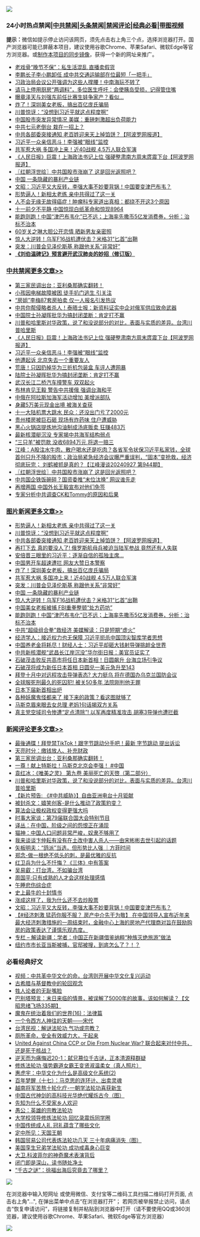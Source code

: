 ![](https://raw.githubusercontent.com/jsvpn/jsproxy/dev/64photo/fqnews-qr.jpg)

<div id="tt">
<h3>24小时热点禁闻|<a href="#%E4%B8%AD%E5%85%B1%E7%A6%81%E9%97%BB%E6%9B%B4%E5%A4%9A%E6%96%87%E7%AB%A0">中共禁闻</a>|<a href="#%E5%9B%BE%E7%89%87%E6%96%B0%E9%97%BB%E6%9B%B4%E5%A4%9A%E6%96%87%E7%AB%A0">头条禁闻</a>|<a href="#%E6%96%B0%E9%97%BB%E8%AF%84%E8%AE%BA%E6%9B%B4%E5%A4%9A%E6%96%87%E7%AB%A0">禁闻评论|<a href="#%E5%BF%85%E7%9C%8B%E7%BB%8F%E5%85%B8%E5%A5%BD%E6%96%87">经典必看</a>|<a href="https://696153.xyz/3" target="_blank">带图视频</a></h3>
<div><b>提示：</b>微信如提示停止访问该网页，须先点击右上角三个点，选择浏览器打开。国产浏览器可能已屏蔽本项目，建议使用谷歌Chrome、苹果Safari、微软Edge等官方浏览器。或<a href="%E5%88%B6%E4%BD%9Cgit%E7%A6%81%E9%97%BB%E9%95%9C%E5%83%8F.md">制作本项目的同步镜像</a>，获得一个新的网址来推广。</div>
<ul>

<li><a href="/yule/20240928/2094735.md">老戏骨“晚节不保”：私生活混乱 直播卖假货</a></li>
<li><a href="/baitai/20240928/2094759.md">李鹏长子李小鹏卸任 成中共交通运输部在位最短「一把手」</a></li>
<li><a href="/cbnews/20240928/2094797.md">习政治局会议公开强调为这些人撑腰！中南海玩不转了</a></li>
<li><a href="/health/20240928/2094802.md">请马上停用厨房“两调料”，多位医生呼吁：会使胰岛受损，记得管住嘴</a></li>
<li><a href="/cnnews/20240928/2094724.md">曝章泽天与刘强东前任比赛生娃争家产？看似…</a></li>
<li><a href="/topimagenews/20240928/2094817.md">炸了！深圳美女老板，搞出百亿庞氏骗局</a></li>
<li><a href="/topimagenews/20240928/2094971.md">川普惊讶：“没想到习近平就这点程度啊”</a></li>
<li><a href="/baitai/20240928/2094751.md">中国股市突发异常情况 美媒：重磅刺激超出负荷能力</a></li>
<li><a href="/lishi/20240928/2094812.md">中共七元老倒台 栽在一招上？</a></li>
<li><a href="/topimagenews/20240928/2094970.md">中共各部委突接通知 老百姓迎来天上掉馅饼？【阿波罗网报道】</a></li>
<li><a href="/cbnews/20240928/2094977.md">习近平一众亲信恶斗！李强被“眼线”监控</a></li>
<li><a href="/topimagenews/20240928/2094816.md">共军惹大祸 多国冲上来！近40战舰 4.5万人联合军演</a></li>
<li><a href="/cbnews/20240928/2094986.md">《人民日报》巨震！上海政法书记上位 强硬整肃南方周末庹震下台【阿波罗网报道】</a></li>
<li><a href="/cbnews/20240928/2094918.md">〖红朝浮世绘〗中共国股市涨崩了 这是回光返照吧？</a></li>
<li><a href="/topimagenews/20240928/2094795.md">中国 一条隐藏的暴利产业链</a></li>
<li><a href="/comments/20240928/2094814.md">文昭：习近平又大反转，李强大事不妙要背锅！中国要变津巴布韦？</a></li>
<li><a href="/topimagenews/20240928/2094972.md">形势逼人！新相太老练 亲中共得过了这一关</a></li>
<li><a href="/health/20240928/2095021.md">人不会无缘无故得癌症！肿瘤科专家道出真相：都绕不开这3个原因</a></li>
<li><a href="/baitai/20240928/2094983.md">十一前夕不平静 中国惊现白纸革命和惊现8964</a></li>
<li><a href="/topimagenews/20240928/2094770.md">能跑则跑！中国“津巴布韦化”已不远；上海率先撒币5亿发消费券，分析：治标不治本</a></li>
<li><a href="/yule/20240928/2094726.md">60岁关之琳大胆公开恋情 晒新男友亲密照</a></li>
<li><a href="/topimagenews/20240928/2094794.md">惊人大逆转！乌军F16战机遭伏击？米格31“匕首”出鞘</a></li>
<li><a href="/topimagenews/20240928/2094796.md">突发：川普会见泽伦斯基 称跟他关系“非常好”</a></li>
<li><b><a href="/comments/20200207/1272816.md" target="_blank">《刘伯温碑记》预言避开武汉肺炎的妙招（修订版）</a></b></li>
</ul>
</div>

<div class="catlist">
<h3><a href="/cbnews/" target="_blank">中共禁闻</a><span><a href="/cbnews/" target="_blank" rel="nofollow">更多文章>></a></span></h3>
<ul>
<li><a href="/comments/20240928/2095087.md" target="_blank">第三家民调出台：亚利桑那确实翻转！</a></li>
<li><a href="/cbnews/20240928/2095079.md" target="_blank">小孩因电梯故障被困 徒手扒门逃生 引关注</a></li>
<li><a href="/cbnews/20240928/2095078.md" target="_blank">“房姐”李梅87套房拍卖 仅一人报名引发热议</a></li>
<li><a href="/cbnews/20240928/2095058.md" target="_blank">中共你帮侵略者杀人！泰晤士报：新资料证实中企对俄军供应致命武器</a></li>
<li><a href="/cbnews/20240928/2095031.md" target="_blank">中国院士孙凝晖批华为搞封闭垄断：肯定打不赢</a></li>
<li><a href="/comments/20240928/2095023.md" target="_blank">川普和哈里斯对华政策，说了和没说部分的对比，表面与实质的差异。台湾川普哈里斯</a></li>
<li><a href="/cbnews/20240928/2094986.md" target="_blank">《人民日报》巨震！上海政法书记上位 强硬整肃南方周末庹震下台【阿波罗网报道】</a></li>
<li><a href="/cbnews/20240928/2094977.md" target="_blank">习近平一众亲信恶斗！李强被“眼线”监控</a></li>
<li><a href="/cbnews/20240928/2094976.md" target="_blank">他遭起诉 北京失去一个重要友人</a></li>
<li><a href="/cbnews/20240928/2094975.md" target="_blank">荒唐！只因扔掉华为三折机包装盒 车评人遭网暴</a></li>
<li><a href="/cbnews/20240928/2094974.md" target="_blank">陆院士孙凝晖批华为搞封闭垄断：肯定打不赢</a></li>
<li><a href="/cbnews/20240928/2094973.md" target="_blank">武汉长江二桥汽车撞警车 双双起火</a></li>
<li><a href="/cbnews/20240928/2094958.md" target="_blank">布林肯见王毅 警告中共援俄 强调台海和平</a></li>
<li><a href="/cbnews/20240928/2094957.md" target="_blank">中俄在阿拉斯加海军活动增加 美增派部队</a></li>
<li><a href="/cbnews/20240928/2094956.md" target="_blank">身藏5万美元现金出境 被海关查获</a></li>
<li><a href="/cbnews/20240928/2094955.md" target="_blank">十一大陆机票大跳水 民众：还没出门亏了2000元</a></li>
<li><a href="/cbnews/20240928/2094954.md" target="_blank">贵州楼房被巨石砸 现场有炸药味 住户遭威胁</a></li>
<li><a href="/cbnews/20240928/2094953.md" target="_blank">黑心火锅店提炼地沟油制成汤底贩卖 狂赚483万</a></li>
<li><a href="/cbnews/20240928/2094942.md" target="_blank">最新核潜艇沉没 专家揭中共海军结构弱点</a></li>
<li><a href="/cbnews/20240928/2094941.md" target="_blank">“三只羊”被罚款 没收6894万元 将退一赔三</a></li>
<li><a href="/cbnews/20240928/2094940.md" target="_blank">江峰：A股注水牛肉，散户喝水还是吃肉？各省军令状保习近平私家钱，全球首创只升不降的股市；政治局紧急经济会议曝严重误判，“固本”变抢救，经济彻底玩完； 刘鹤被抓是真的？【江峰漫谈20240927 第944期】</a></li>
<li><a href="/cbnews/20240928/2094918.md" target="_blank">〖红朝浮世绘〗中共国股市涨崩了 这是回光返照吧？</a></li>
<li><a href="/cbnews/20240928/2094905.md" target="_blank">中共国企铁饭碗碎？国资委推“末位汰换” 网议谁先走</a></li>
<li><a href="/cbnews/20240928/2094904.md" target="_blank">再增两国 中国外长王毅宣布对他们免签</a></li>
<li><a href="/cbnews/20240928/2094903.md" target="_blank">专家分析中共调查CK和Tommy的原因和后果</a></li>

</ul>
</div>
<div class="catlist">
<h3><a href="/topimagenews/" target="_blank">图片新闻</a><span><a href="/topimagenews/" target="_blank" rel="nofollow">更多文章>></a></span></h3>
<ul>
<li><a href="/topimagenews/20240928/2094972.md" target="_blank">形势逼人！新相太老练 亲中共得过了这一关</a></li>
<li><a href="/topimagenews/20240928/2094971.md" target="_blank">川普惊讶：“没想到习近平就这点程度啊”</a></li>
<li><a href="/topimagenews/20240928/2094970.md" target="_blank">中共各部委突接通知 老百姓迎来天上掉馅饼？【阿波罗网报道】</a></li>
<li><a href="/topimagenews/20240928/2094899.md" target="_blank">再打下去 真的要没人了! 俄罗斯航母兵被迫当陆军参战 竟然还有人失联</a></li>
<li><a href="/topimagenews/20240928/2094851.md" target="_blank">安倍晋三眼里的习近平：逐渐自信的孤独主席&#8230;</a></li>
<li><a href="/topimagenews/20240928/2094850.md" target="_blank">中国男开车超速遭拦 网友大赞日本警察</a></li>
<li><a href="/topimagenews/20240928/2094817.md" target="_blank">炸了！深圳美女老板，搞出百亿庞氏骗局</a></li>
<li><a href="/topimagenews/20240928/2094816.md" target="_blank">共军惹大祸 多国冲上来！近40战舰 4.5万人联合军演</a></li>
<li><a href="/topimagenews/20240928/2094796.md" target="_blank">突发：川普会见泽伦斯基 称跟他关系“非常好”</a></li>
<li><a href="/topimagenews/20240928/2094795.md" target="_blank">中国 一条隐藏的暴利产业链</a></li>
<li><a href="/topimagenews/20240928/2094794.md" target="_blank">惊人大逆转！乌军F16战机遭伏击？米格31“匕首”出鞘</a></li>
<li><a href="/topimagenews/20240928/2094793.md" target="_blank">中国美女老板被捕 FBI重拳整顿“处方药坊”</a></li>
<li><a href="/topimagenews/20240928/2094770.md" target="_blank">能跑则跑！中国“津巴布韦化”已不远；上海率先撒币5亿发消费券，分析：治标不治本</a></li>
<li><a href="/topimagenews/20240928/2094690.md" target="_blank">中共“超级组合拳”救经济 美媒解读：只是短期“虚火”</a></li>
<li><a href="/topimagenews/20240927/2094669.md" target="_blank">经济学人：接近权力也无保障 习近平扼杀中国顶尖智库学者思想</a></li>
<li><a href="/topimagenews/20240927/2094642.md" target="_blank">中国养老金将耗尽！财经人士：习近平却砸大钱射导弹挑衅全世界</a></li>
<li><a href="/topimagenews/20240927/2094641.md" target="_blank">中共新核潜舰“武昌长江岸沉没”华尔街日报：美官员证实了</a></li>
<li><a href="/topimagenews/20240927/2094604.md" target="_blank">石破茂击败反共高市将任日本新首相！日圆飙升 台海立场引争议</a></li>
<li><a href="/topimagenews/20240927/2094549.md" target="_blank">石破茂将成为新任日本首相 日圆兑一美元急升至143</a></li>
<li><a href="/topimagenews/20240927/2094548.md" target="_blank">拜登十月中对远程攻击导弹表态? 大力挺乌 将在德国办乌克兰国防会议</a></li>
<li><a href="/topimagenews/20240927/2094547.md" target="_blank">全球服死刑最久的死囚犯! 被关50多年 法院刚判他无罪</a></li>
<li><a href="/topimagenews/20240927/2094494.md" target="_blank">日本下届新首相出炉</a></li>
<li><a href="/topimagenews/20240927/2094467.md" target="_blank">各种妖魔鬼怪都来了 接下来的政策？看这图就够了</a></li>
<li><a href="/topimagenews/20240927/2094444.md" target="_blank">马斯克眉来眼去女总理 老妈1句话揭双方关系</a></li>
<li><a href="/topimagenews/20240927/2094443.md" target="_blank">真主党空域司令惨遭“定点清除”! 以军再度精准攻击 胡塞3导弹也遭拦截</a></li>

</ul>
</div>
<div class="catlist">
<h3><a href="/comments/" target="_blank">新闻评论</a><span><a href="/comments/" target="_blank" rel="nofollow">更多文章>></a></span></h3>
<ul>
<li><a href="/comments/20240929/2095111.md" target="_blank">最後通牒！拜登禁TikTok！跟字节跳动分手吧！最新 字节跳动 提出诉讼</a></li>
<li><a href="/comments/20240928/2095097.md" target="_blank">天亮时分：缴钱放人、补充财政</a></li>
<li><a href="/comments/20240928/2095087.md" target="_blank">第三家民调出台：亚利桑那确实翻转！</a></li>
<li><a href="/comments/20240928/2095056.md" target="_blank">一尊！献上特斯拉！马斯克北京会李强！ #中国</a></li>
<li><a href="/comments/20240928/2095025.md" target="_blank">袁红冰：《唯美之灵》 第九卷 美丽死亡的天啓（第二部分）</a></li>
<li><a href="/comments/20240928/2095023.md" target="_blank">川普和哈里斯对华政策，说了和没说部分的对比，表面与实质的差异。台湾川普哈里斯</a></li>
<li><a href="/comments/20240928/2094938.md" target="_blank">【新片预告: 《#中共威胁》】自由亚洲电台十月钜献</a></li>
<li><a href="/comments/20240928/2094928.md" target="_blank">被封杀文：嬉笑创客-是什么推动了政策豹变？</a></li>
<li><a href="/comments/20240928/2094927.md" target="_blank">算法会让极权政权变得更强大吗</a></li>
<li><a href="/comments/20240928/2094889.md" target="_blank">时事大家谈：第79届联合国大会特别节目</a></li>
<li><a href="/comments/20240928/2094879.md" target="_blank">译丛：在中国，阶级之间的怨恨正在涌现</a></li>
<li><a href="/comments/20240928/2094878.md" target="_blank">猫神：中国人口问题非常严峻，奴隶不够用了</a></li>
<li><a href="/comments/20240928/2094877.md" target="_blank">我来谈谈卞仲耘有没有在土改中害人杀人——由宋彬彬去世引起的话题</a></li>
<li><a href="/comments/20240928/2094870.md" target="_blank">矢板明夫：“鸽派”当选，但形势比人强 ｜方菲时间</a></li>
<li><a href="/comments/20240928/2094854.md" target="_blank">郑念-做一根绝不低头的刺，是最优雅的反抗</a></li>
<li><a href="/comments/20240928/2094853.md" target="_blank">红卫兵为什么不忏悔？《三体》中有答案</a></li>
<li><a href="/comments/20240928/2094852.md" target="_blank">吴易叡：打台湾，不如骗台湾</a></li>
<li><a href="/comments/20240928/2094839.md" target="_blank">周国平:只有成熟的人才会这样处理感情</a></li>
<li><a href="/comments/20240928/2094838.md" target="_blank">午睡悲伤综合症</a></li>
<li><a href="/comments/20240928/2094837.md" target="_blank">史上最牛的十封情书</a></li>
<li><a href="/comments/20240928/2094836.md" target="_blank">涨成这样了，我为什么还不去炒股票</a></li>
<li><a href="/comments/20240928/2094814.md" target="_blank">文昭：习近平又大反转，李强大事不妙要背锅！中国要变津巴布韦？</a></li>
<li><a href="/comments/20240928/2094790.md" target="_blank">【#经济刺激 猛药你服不服？ 房产中介先干为敬】 在中国领导人宣布近年来最大经济刺激措施的一周结束时，金融中心上海的房地产代理商对旨在鼓励购房的政策表达了谨慎乐观态度。</a></li>
<li><a href="/comments/20240928/2094755.md" target="_blank">专栏 &#8211; 解读新疆：学者：中国正在新疆借鉴纳粹“种族灭绝旅游”做法</a></li>
<li><a href="/comments/20240928/2094745.md" target="_blank">纽约市市长亚当斯被捕，官邸被搜，到底怎么了？！？</a></li>

</ul>
</div>

<div class="catlist">
<h3>必看经典好文</h3>
<ul>
<li><a href="/comments/20220119/1681422.md" target="_blank">视频：中共革中华文化的命，台湾则开展中华文化复兴运动</a></li>
<li><a href="/comments/20220503/1727847.md" target="_blank">古希腊与基督教中的轮回观念</a></li>
<li><a href="/comments/20200606/783250.md" target="_blank">牲人论者的无耻嘴脸</a></li>
<li><a href="/sohnews/20240322/2015902.md" target="_blank">巴别塔预言：末日来临的情景，被误解了5000年的故事，该如何解读？【文昭思绪飞扬335期】</a></li>
<li><a href="/topimagenews/20180615/958090.md" target="_blank">魔鬼在统治着我们的世界(16)：法律篇</a></li>
<li><a href="/lifebaike/20211124/1656686.md" target="_blank">一个令西方人神往的天朝——宋代</a></li>
<li><a href="/comments/20240723/2065714.md" target="_blank">台湾民视：解谜法轮功 气功或宗教？</a></li>
<li><a href="/comments/20220605/1742040.md" target="_blank">厕所革命，安全有效威力大，干起来</a></li>
<li><a href="/comments/20200820/1451960.md" target="_blank">United Against China CCP or Die From Nuclear War? 联合起来对付中共，还是死于核战？</a></li>
<li><a href="/tculture/20190304/1091076.md" target="_blank">逆天而为痛悔迟20-1：弑兄篡位千古谜，正本清源释群疑</a></li>
<li><a href="/cbnews/20211127/1658400.md" target="_blank">修炼法轮功 强势霸道女霸王变贤淑温柔女（真人照片）</a></li>
<li><a href="/comments/20240820/2076940.md" target="_blank">惠虎宇：中华文化为什么是高级文化系统(2)</a></li>
<li><a href="/comments/20240703/2057730.md" target="_blank">百年梦醒（十七）：马克思的连环计、出卖灵魂</a></li>
<li><a href="/comments/20200123/1263458.md" target="_blank">越南将军苦熬十轮化疗-一朝学法轮功喜获新生</a></li>
<li><a href="/comments/20220403/1714124.md" target="_blank">中国古代神剑的高科技光华绝代耀烁古今（图）</a></li>
<li><a href="/comments/20200620/1346848.md" target="_blank">先知为什么不受家乡人欢迎</a></li>
<li><a href="/comments/20200313/1292991.md" target="_blank">愚公：英雄的宗教法轮功</a></li>
<li><a href="/cbnews/20210517/1548104.md" target="_blank">大学校领导修炼法轮功 回忆录震烁同学圈</a></li>
<li><a href="/bannedvideo/20211002/1631942.md" target="_blank">中国传统成人礼 冠礼蕴含了哪些文化</a></li>
<li><a href="/tculture/xiulian/20151111/470021.md" target="_blank">定中所见：天国王朝</a></li>
<li><a href="/comments/20230427/1875415.md" target="_blank">韩国贸易公司代表炼法轮功几天 三十年病痛消失（图）</a></li>
<li><a href="/comments/20210509/1542373.md" target="_blank">美国孪生兄弟学法轮功 成功戒毒身心巨变</a></li>
<li><a href="/ccpdope/20220710/1756358.md" target="_blank">大卫.科波菲尔的神奇魔术表演背后</a></li>
<li><a href="/tculture/20200803/1373949.md" target="_blank">闭门即是深山，读书随处净土</a></li>
<li><a href="/lifebaike/20210704/1580186.md" target="_blank">“千古之谜”：徐福出海后究竟去了哪里？</a></li>

</ul>
</div>

![](https://raw.githubusercontent.com/jsvpn/jsproxy/dev/64photo/fqnews-qr.jpg)

在浏览器中输入短网址 或使用微信、支付宝等二维码工具扫描二维码打开页面, 点击右上角"...", 在弹出菜单中点击“在浏览器打开”； 若网页被举报禁止访问，请点击“恢复申请访问”，将链接复制并粘贴到浏览器中打开（请不要使用QQ或360浏览器，建议使用谷歌Chrome、苹果Safari、微软Edge等官方浏览器）

![](https://raw.githubusercontent.com/jsvpn/jsproxy/dev/64photo/wx.jpg)